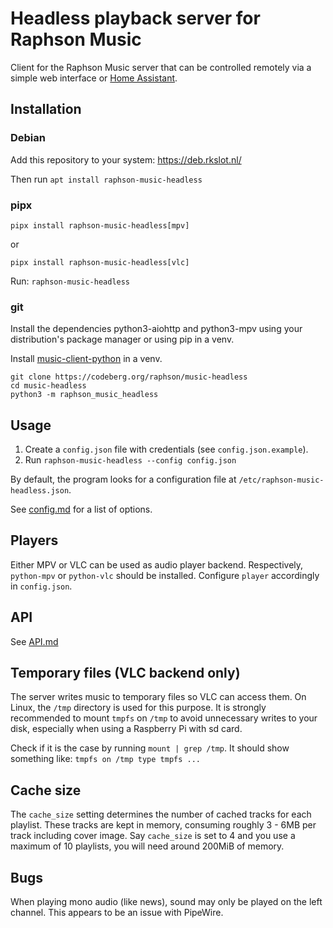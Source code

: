 # Headless playback server for Raphson Music

Client for the Raphson Music server that can be controlled remotely via a simple web interface or [Home Assistant](https://codeberg.org/raphson/music-headless-ha/).

## Installation

### Debian

Add this repository to your system: https://deb.rkslot.nl/

Then run `apt install raphson-music-headless`

### pipx

```
pipx install raphson-music-headless[mpv]
```
or
```
pipx install raphson-music-headless[vlc]
```

Run: `raphson-music-headless`

### git
Install the dependencies python3-aiohttp and python3-mpv using your distribution's package manager or using pip in a venv.

Install [music-client-python](https://codeberg.org/raphson/music-client-python) in a venv.

```
git clone https://codeberg.org/raphson/music-headless
cd music-headless
python3 -m raphson_music_headless
```

## Usage

1. Create a `config.json` file with credentials (see `config.json.example`).
2. Run `raphson-music-headless --config config.json`

By default, the program looks for a configuration file at `/etc/raphson-music-headless.json`.

See [config.md](./docs/config.md) for a list of options.

## Players

Either MPV or VLC can be used as audio player backend. Respectively, `python-mpv` or `python-vlc` should be installed. Configure `player` accordingly in `config.json`.

## API

See [API.md](./docs/API.md)

## Temporary files (VLC backend only)

The server writes music to temporary files so VLC can access them. On Linux, the `/tmp` directory is used for this purpose. It is strongly recommended to mount `tmpfs` on `/tmp` to avoid unnecessary writes to your disk, especially when using a Raspberry Pi with sd card.

Check if it is the case by running `mount | grep /tmp`. It should show something like: `tmpfs on /tmp type tmpfs ...`

## Cache size

The `cache_size` setting determines the number of cached tracks for each playlist. These tracks are kept in memory, consuming roughly 3 - 6MB per track including cover image. Say `cache_size` is set to 4 and you use a maximum of 10 playlists, you will need around 200MiB of memory.

## Bugs

When playing mono audio (like news), sound may only be played on the left channel. This appears to be an issue with PipeWire.
